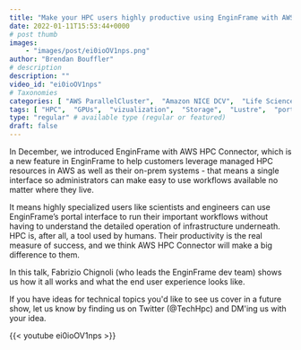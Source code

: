 ```yaml
---
title: "Make your HPC users highly productive using EnginFrame with AWS HPC Connector"
date: 2022-01-11T15:53:44+0000
# post thumb
images:
    - "images/post/ei0ioOV1nps.png"
author: "Brendan Bouffler"
# description
description: ""
video_id: "ei0ioOV1nps"
# Taxonomies
categories: [ "AWS ParallelCluster",  "Amazon NICE DCV",  "Life Sciences", ]
tags: [ "HPC",  "GPUs",  "vizualization",  "Storage",  "Lustre",  "portal",  "productivity",  "EnginFrame",  "Schedulers",  "Covid-19",  "CPUs",  "High Performance Computing",  "virtualization",  "EC2",  "DCV",  "ParallelCluster",  "techshorts", ]
type: "regular" # available type (regular or featured)
draft: false
---
```


In December, we introduced  EnginFrame with AWS HPC Connector, which is a new feature in EnginFrame to help customers leverage managed HPC resources in AWS as well as their on-prem systems - that means a single interface so administrators can make easy to use workflows available no matter where they live.

It means highly specialized users like scientists and engineers can use EnginFrame’s portal interface to run their important workflows without having to understand the detailed operation of infrastructure underneath. HPC is, after all, a tool used by humans. Their productivity is the real measure of success, and we think AWS HPC Connector will make a big difference to them.

In this talk, Fabrizio Chignoli (who leads the  EnginFrame dev team) shows us how it all works and what the end user experience looks like.

If you have ideas for technical topics you'd like to see us cover in a future show, let us know by finding us on Twitter (@TechHpc) and DM'ing us with your idea.

{{< youtube ei0ioOV1nps >}}